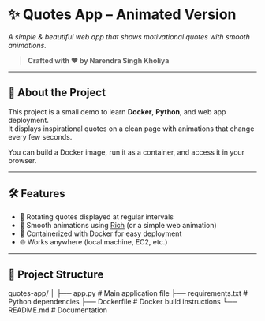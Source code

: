 # ✨ Quotes App – Animated Version
_A simple & beautiful web app that shows motivational quotes with smooth animations._

> **Crafted with ❤️ by Narendra Singh Kholiya**

---

## 🚀 About the Project
This project is a small demo to learn **Docker**, **Python**, and web app deployment.  
It displays inspirational quotes on a clean page with animations that change every few seconds.

You can build a Docker image, run it as a container, and access it in your browser.

---

## 🛠️ Features
- 📝 Rotating quotes displayed at regular intervals  
- 🎨 Smooth animations using [Rich](https://github.com/Textualize/rich) (or a simple web animation)  
- 🐳 Containerized with Docker for easy deployment  
- 🌐 Works anywhere (local machine, EC2, etc.)  

---

## 📂 Project Structure
quotes-app/
│
├── app.py # Main application file
├── requirements.txt # Python dependencies
├── Dockerfile # Docker build instructions
└── README.md # Documentation